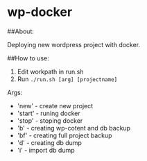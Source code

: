 # wp-docker
##About:

Deploying new wordpress project with docker.

##How to use:
1. Edit workpath in run.sh
2. Run `./run.sh [arg] [projectname]`

Args:
- 'new' - create new project
- 'start' - runing docker
- 'stop' - stoping docker
- 'b' - creating wp-cotent and db backup
- 'bf' - creating full project backup
- 'd' - creating db dump
- 'i' - import db dump
